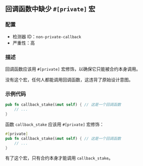 ## 回调函数中缺少 `#[private]` 宏

### 配置

* 检测器 ID：`non-private-callback`
* 严重性：高

### 描述

回调函数应该用 `#[private]` 宏修饰，以确保它只能被合约本身调用。

没有这个宏，任何人都能调用回调函数，这违背了原始设计意图。

### 示例代码

```rust
pub fn callback_stake(&mut self) { // 这是一个回调函数
    // ...
}
```

函数 `callback_stake` 应该用 `#[private]` 宏修饰：

```rust
#[private]
pub fn callback_stake(&mut self) { // 这是一个回调函数
    // ...
}
```

有了这个宏，只有合约本身才能调用 `callback_stake`。
